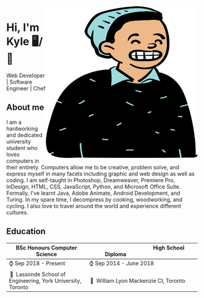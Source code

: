 <img align="right" width="400" height="400" src="./avatar.svg">


# Hi, I'm Kyle 🖥️/🍳
Web Developer | Software Engineer | Chef

## About me 

I am a hardworking and dedicated university student who loves computers in their entirety. Computers allow me to be creative, problem solve, and express myself in many facets including graphic and web design as well as coding. I am self-taught in Photoshop, Dreamweaver, Premiere Pro, InDesign, HTML, CSS, JavaScript, Python, and Microsoft Office Suite. Formally, I've learnt Java, Adobe Animate, Android Development, and Turing. In my spare time, I decompress by cooking, woodworking, and cycling. I also love to travel around the world and experience different cultures.

## Education

<table>
 <thead>
   <tr>
     <th>BSc Honours Computer Science</th>
     <th>          High School Diploma          </th>
   </tr>
 </thead>
 <tbody>
   <tr>
     <td>⌚ Sep 2018 - Present</td>
     <td>⌚ Sep 2014 - June 2018</td>
   </tr>
   <tr>
     <td> 📍 Lassonde School of Engineering, York University, Toronto</td>
     <td> 📍 William Lyon Mackenzie CI, Toronto</td>
   </tr>
 </tbody>
</table>
